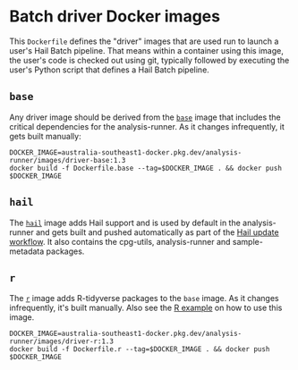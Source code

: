 # Batch driver Docker images

This `Dockerfile` defines the "driver" images that are used run to launch a user's Hail Batch pipeline. That means within a container using this image, the user's code is checked out using git, typically followed by executing the user's Python script that defines a Hail Batch pipeline.

## `base`

Any driver image should be derived from the [`base`](Dockerfile.base) image that includes the critical dependencies for the analysis-runner. As it changes infrequently, it gets built manually:

```shell
DOCKER_IMAGE=australia-southeast1-docker.pkg.dev/analysis-runner/images/driver-base:1.3
docker build -f Dockerfile.base --tag=$DOCKER_IMAGE . && docker push $DOCKER_IMAGE
```

## `hail`

The [`hail`](Dockerfile.hail) image adds Hail support and is used by default in the analysis-runner and gets built and pushed automatically as part of the [Hail update workflow](../.github/workflows/hail_update.yaml).  It also contains the cpg-utils, analysis-runner and sample-metadata packages.

## `r`

The [`r`](Dockerfile.r) image adds R-tidyverse packages to the `base` image. As it changes infrequently, it's built manually. Also see the [R example](../examples/r) on how to use this image.

```shell
DOCKER_IMAGE=australia-southeast1-docker.pkg.dev/analysis-runner/images/driver-r:1.3
docker build -f Dockerfile.r --tag=$DOCKER_IMAGE . && docker push $DOCKER_IMAGE
```
